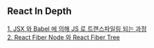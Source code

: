## React In Depth

[1. JSX 와 Babel 에 의해 JS 로 트랜스파일링 되는 과정](./babel-jsx-transpile/README.md) <br/>
[2. React Fiber Node 와 React Fiber Tree](./react-fiber-architecture/README.md)
